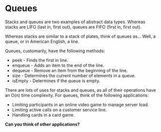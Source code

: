 # Queues

Stacks and queues are two examples of abstract data types. Whereas stacks are LIFO (last in, first out), queues are FIFO (first in, first out).

Whereas stacks are similar to a stack of plates, think of queues as... Well, a queue, or in American English, a line.

Queues, customarily, have the following methods:

* peek - Finds the first in line.
* enqueue - Adds an item to the end of the line.
* dequeue - Remove an item from the beginning of the line.
* size - Determines the current number of elements in a queue.
* isEmpty - Determines if the queue is empty.

There are lots of uses for stacks and queues, as all of their operations have an O(n) time complexity. For queues, think of the following applications:

* Limiting participants in an online video game to manage server load.
* Limiting active calls on a customer service line.
* Handling cards in a card game.

**Can you think of other applications?**
